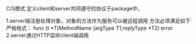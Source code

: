 C/S模式
定义client和server共同遵守的协议于package中，

1.server端注册处理对象，对象的方法作为服务可以被远程调用
	方法必须满足如下严格格式：
	func (t *T)MethodName (argType T1,replyType *T2) error
2.server通过HTTP监听client端调用
